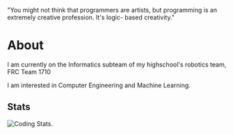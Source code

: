 "You might not think that programmers are artists, but programming is an extremely creative profession. It's logic-
based creativity."

# About
I am currently on the Informatics subteam of my highschool's robotics team, FRC Team 1710

I am interested in Computer Engineering and Machine Learning.

## Stats
![Coding Stats.](https://github-readme-stats.hackclub.dev/api/wakatime?username=1241&api_domain=hackatime.hackclub.com&theme=dark&custom_title=Hackatime+Stats&layout=compact&cache_seconds=0&langs_count=8)
